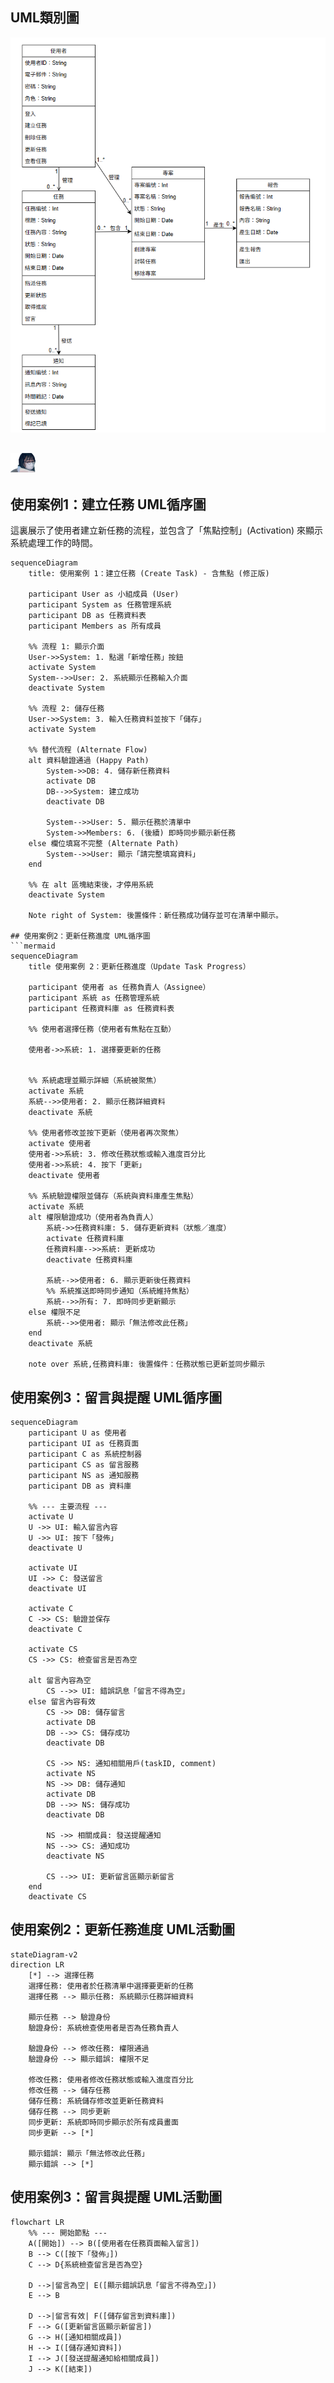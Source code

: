 ## UML類別圖
![UML1](UML1.png)

## <img src="黃玉狗.jpg" style="width:8%;" />
## 使用案例1：建立任務 UML循序圖

這裏展示了使用者建立新任務的流程，並包含了「焦點控制」(Activation) 來顯示系統處理工作的時間。

```mermaid
sequenceDiagram
    title: 使用案例 1：建立任務 (Create Task) - 含焦點 (修正版)

    participant User as 小組成員 (User)
    participant System as 任務管理系統
    participant DB as 任務資料表
    participant Members as 所有成員

    %% 流程 1: 顯示介面
    User->>System: 1. 點選「新增任務」按鈕
    activate System
    System-->>User: 2. 系統顯示任務輸入介面
    deactivate System

    %% 流程 2: 儲存任務
    User->>System: 3. 輸入任務資料並按下「儲存」
    activate System

    %% 替代流程 (Alternate Flow)
    alt 資料驗證通過 (Happy Path)
        System->>DB: 4. 儲存新任務資料
        activate DB
        DB-->>System: 建立成功
        deactivate DB
        
        System-->>User: 5. 顯示任務於清單中
        System->>Members: 6. (後續) 即時同步顯示新任務
    else 欄位填寫不完整 (Alternate Path)
        System-->>User: 顯示「請完整填寫資料」
    end
    
    %% 在 alt 區塊結束後，才停用系統
    deactivate System

    Note right of System: 後置條件：新任務成功儲存並可在清單中顯示。

## 使用案例2：更新任務進度 UML循序圖
```mermaid
sequenceDiagram
    title 使用案例 2：更新任務進度（Update Task Progress）

    participant 使用者 as 任務負責人（Assignee）
    participant 系統 as 任務管理系統
    participant 任務資料庫 as 任務資料表

    %% 使用者選擇任務（使用者有焦點在互動）
    
    使用者->>系統: 1. 選擇要更新的任務
    

    %% 系統處理並顯示詳細（系統被聚焦）
    activate 系統
    系統-->>使用者: 2. 顯示任務詳細資料
    deactivate 系統

    %% 使用者修改並按下更新（使用者再次聚焦）
    activate 使用者
    使用者->>系統: 3. 修改任務狀態或輸入進度百分比
    使用者->>系統: 4. 按下「更新」
    deactivate 使用者

    %% 系統驗證權限並儲存（系統與資料庫產生焦點）
    activate 系統
    alt 權限驗證成功（使用者為負責人）
        系統->>任務資料庫: 5. 儲存更新資料（狀態／進度）
        activate 任務資料庫
        任務資料庫-->>系統: 更新成功
        deactivate 任務資料庫

        系統-->>使用者: 6. 顯示更新後任務資料
        %% 系統推送即時同步通知（系統維持焦點）
        系統-->>所有: 7. 即時同步更新顯示
    else 權限不足
        系統-->>使用者: 顯示「無法修改此任務」
    end
    deactivate 系統

    note over 系統,任務資料庫: 後置條件：任務狀態已更新並同步顯示
```
## 使用案例3：留言與提醒 UML循序圖
```mermaid
sequenceDiagram
    participant U as 使用者
    participant UI as 任務頁面
    participant C as 系統控制器
    participant CS as 留言服務
    participant NS as 通知服務
    participant DB as 資料庫

    %% --- 主要流程 ---
    activate U
    U ->> UI: 輸入留言內容
    U ->> UI: 按下「發佈」
    deactivate U

    activate UI
    UI ->> C: 發送留言
    deactivate UI

    activate C
    C ->> CS: 驗證並保存
    deactivate C

    activate CS
    CS ->> CS: 檢查留言是否為空

    alt 留言內容為空
        CS -->> UI: 錯誤訊息「留言不得為空」
    else 留言內容有效
        CS ->> DB: 儲存留言
        activate DB
        DB -->> CS: 儲存成功
        deactivate DB

        CS ->> NS: 通知相關用戶(taskID, comment)
        activate NS
        NS ->> DB: 儲存通知
        activate DB
        DB -->> NS: 儲存成功
        deactivate DB

        NS ->> 相關成員: 發送提醒通知
        NS -->> CS: 通知成功
        deactivate NS

        CS -->> UI: 更新留言區顯示新留言
    end
    deactivate CS
```

## 使用案例2：更新任務進度 UML活動圖
```mermaid
stateDiagram-v2
direction LR
    [*] --> 選擇任務
    選擇任務: 使用者於任務清單中選擇要更新的任務
    選擇任務 --> 顯示任務: 系統顯示任務詳細資料

    顯示任務 --> 驗證身份
    驗證身份: 系統檢查使用者是否為任務負責人

    驗證身份 --> 修改任務: 權限通過
    驗證身份 --> 顯示錯誤: 權限不足

    修改任務: 使用者修改任務狀態或輸入進度百分比
    修改任務 --> 儲存任務
    儲存任務: 系統儲存修改並更新任務資料
    儲存任務 --> 同步更新
    同步更新: 系統即時同步顯示於所有成員畫面
    同步更新 --> [*]

    顯示錯誤: 顯示「無法修改此任務」
    顯示錯誤 --> [*]
```

## 使用案例3：留言與提醒 UML活動圖
```mermaid
flowchart LR
    %% --- 開始節點 ---
    A([開始]) --> B([使用者在任務頁面輸入留言])
    B --> C([按下「發佈」])
    C --> D{系統檢查留言是否為空}
    
    D -->|留言為空| E([顯示錯誤訊息「留言不得為空」])
    E --> B
    
    D -->|留言有效| F([儲存留言到資料庫])
    F --> G([更新留言區顯示新留言])
    G --> H([通知相關成員])
    H --> I([儲存通知資料])
    I --> J([發送提醒通知給相關成員])
    J --> K([結束])
```
